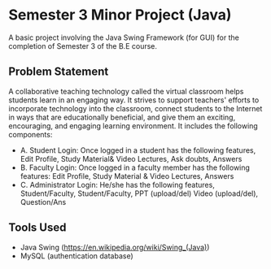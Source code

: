 # Semester 3 Minor Project (Java)

A basic project involving the Java Swing Framework (for GUI) for the completion of Semester 3 of the B.E course.

## Problem Statement
A collaborative teaching technology called the virtual classroom helps students learn in an engaging way. It strives to support teachers' efforts to incorporate technology into the classroom, connect students to the Internet in ways that are educationally beneficial, and give them an exciting, encouraging, and engaging learning environment.
It includes the following components: 
* A. Student Login: Once logged in a student has the following features, Edit Profile, Study Material& Video Lectures, Ask doubts, Answers
* B. Faculty Login: Once logged in a faculty member has the following features: Edit Profile, Study Material & Video Lectures, Answers
* C. Administrator Login: He/she has the following features, Student/Faculty, Student/Faculty, PPT (upload/del) Video (upload/del), Question/Ans

## Tools Used 
* Java Swing (https://en.wikipedia.org/wiki/Swing_(Java))
* MySQL (authentication database)
